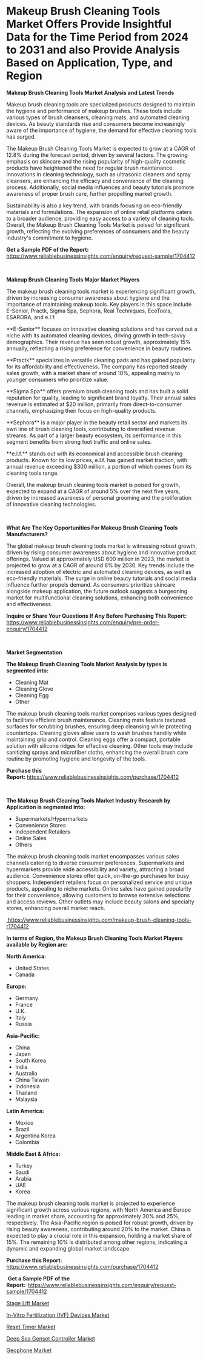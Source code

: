 <p><h1>Makeup Brush Cleaning Tools Market Offers Provide Insightful Data for the Time Period from 2024 to 2031 and also Provide Analysis Based on Application, Type, and Region</h1></p><p><strong>Makeup Brush Cleaning Tools Market Analysis and Latest Trends</strong></p>
<p><p>Makeup brush cleaning tools are specialized products designed to maintain the hygiene and performance of makeup brushes. These tools include various types of brush cleansers, cleaning mats, and automated cleaning devices. As beauty standards rise and consumers become increasingly aware of the importance of hygiene, the demand for effective cleaning tools has surged.</p><p>The Makeup Brush Cleaning Tools Market is expected to grow at a CAGR of 12.8% during the forecast period, driven by several factors. The growing emphasis on skincare and the rising popularity of high-quality cosmetic products have heightened the need for regular brush maintenance. Innovations in cleaning technology, such as ultrasonic cleaners and spray cleansers, are enhancing the efficacy and convenience of the cleaning process. Additionally, social media influences and beauty tutorials promote awareness of proper brush care, further propelling market growth. </p><p>Sustainability is also a key trend, with brands focusing on eco-friendly materials and formulations. The expansion of online retail platforms caters to a broader audience, providing easy access to a variety of cleaning tools. Overall, the Makeup Brush Cleaning Tools Market is poised for significant growth, reflecting the evolving preferences of consumers and the beauty industry's commitment to hygiene.</p></p>
<p><strong>Get a Sample PDF of the Report:&nbsp;</strong> <a href="https://www.reliablebusinessinsights.com/enquiry/request-sample/1704412?utm_campaign=57&utm_medium=2&utm_source=Github&utm_content=ia&utm_term=21102024&utm_id=makeup-brush-cleaning-tools">https://www.reliablebusinessinsights.com/enquiry/request-sample/1704412</a></p>
<p>&nbsp;</p>
<p><strong>Makeup Brush Cleaning Tools Major Market Players</strong></p>
<p><p>The makeup brush cleaning tools market is experiencing significant growth, driven by increasing consumer awareness about hygiene and the importance of maintaining makeup tools. Key players in this space include E-Senior, Practk, Sigma Spa, Sephora, Real Techniques, EcoTools, ESARORA, and e.l.f.</p><p>**E-Senior** focuses on innovative cleaning solutions and has carved out a niche with its automated cleaning devices, driving growth in tech-savvy demographics. Their revenue has seen robust growth, approximately 15% annually, reflecting a rising preference for convenience in beauty routines.</p><p>**Practk** specializes in versatile cleaning pads and has gained popularity for its affordability and effectiveness. The company has reported steady sales growth, with a market share of around 10%, appealing mainly to younger consumers who prioritize value.</p><p>**Sigma Spa** offers premium brush cleaning tools and has built a solid reputation for quality, leading to significant brand loyalty. Their annual sales revenue is estimated at $20 million, primarily from direct-to-consumer channels, emphasizing their focus on high-quality products.</p><p>**Sephora** is a major player in the beauty retail sector and markets its own line of brush cleaning tools, contributing to diversified revenue streams. As part of a larger beauty ecosystem, its performance in this segment benefits from strong foot traffic and online sales.</p><p>**e.l.f.** stands out with its economical and accessible brush cleaning products. Known for its low prices, e.l.f. has gained market traction, with annual revenue exceeding $300 million, a portion of which comes from its cleaning tools range.</p><p>Overall, the makeup brush cleaning tools market is poised for growth, expected to expand at a CAGR of around 5% over the next five years, driven by increased awareness of personal grooming and the proliferation of innovative cleaning technologies.</p></p>
<p>&nbsp;</p>
<p><strong>What Are The Key Opportunities For Makeup Brush Cleaning Tools Manufacturers?</strong></p>
<p><p>The global makeup brush cleaning tools market is witnessing robust growth, driven by rising consumer awareness about hygiene and innovative product offerings. Valued at approximately USD 600 million in 2023, the market is projected to grow at a CAGR of around 8% by 2030. Key trends include the increased adoption of electric and automated cleaning devices, as well as eco-friendly materials. The surge in online beauty tutorials and social media influence further propels demand. As consumers prioritize skincare alongside makeup application, the future outlook suggests a burgeoning market for multifunctional cleaning solutions, enhancing both convenience and effectiveness.</p></p>
<p><strong>Inquire or Share Your Questions If Any Before Purchasing This Report:</strong> <a href="https://www.reliablebusinessinsights.com/enquiry/pre-order-enquiry/1704412?utm_campaign=57&utm_medium=2&utm_source=Github&utm_content=ia&utm_term=21102024&utm_id=makeup-brush-cleaning-tools">https://www.reliablebusinessinsights.com/enquiry/pre-order-enquiry/1704412</a></p>
<p>&nbsp;</p>
<p><strong>Market Segmentation</strong></p>
<p><strong>The Makeup Brush Cleaning Tools Market Analysis by types is segmented into:</strong></p>
<p><ul><li>Cleaning Mat</li><li>Cleaning Glove</li><li>Cleaning Egg</li><li>Other</li></ul></p>
<p><p>The makeup brush cleaning tools market comprises various types designed to facilitate efficient brush maintenance. Cleaning mats feature textured surfaces for scrubbing brushes, ensuring deep cleansing while protecting countertops. Cleaning gloves allow users to wash brushes handily while maintaining grip and control. Cleaning eggs offer a compact, portable solution with silicone ridges for effective cleaning. Other tools may include sanitizing sprays and microfiber cloths, enhancing the overall brush care routine by promoting hygiene and longevity of the tools.</p></p>
<p><strong>Purchase this Report:&nbsp;</strong><a href="https://www.reliablebusinessinsights.com/purchase/1704412?utm_campaign=57&utm_medium=2&utm_source=Github&utm_content=ia&utm_term=21102024&utm_id=makeup-brush-cleaning-tools">https://www.reliablebusinessinsights.com/purchase/1704412</a></p>
<p>&nbsp;</p>
<p><strong>The Makeup Brush Cleaning Tools Market Industry Research by Application is segmented into:</strong></p>
<p><ul><li>Supermarkets/Hypermarkets</li><li>Convenience Stores</li><li>Independent Retailers</li><li>Online Sales</li><li>Others</li></ul></p>
<p><p>The makeup brush cleaning tools market encompasses various sales channels catering to diverse consumer preferences. Supermarkets and hypermarkets provide wide accessibility and variety, attracting a broad audience. Convenience stores offer quick, on-the-go purchases for busy shoppers. Independent retailers focus on personalized service and unique products, appealing to niche markets. Online sales have gained popularity for their convenience, allowing customers to browse extensive selections and access reviews. Other outlets may include beauty salons and specialty stores, enhancing overall market reach.</p></p>
<p><a href="https://www.reliablebusinessinsights.com/makeup-brush-cleaning-tools-r1704412?utm_campaign=57&utm_medium=2&utm_source=Github&utm_content=ia&utm_term=21102024&utm_id=makeup-brush-cleaning-tools">&nbsp;https://www.reliablebusinessinsights.com/makeup-brush-cleaning-tools-r1704412</a></p>
<p><strong>In terms of Region, the Makeup Brush Cleaning Tools Market Players available by Region are:</strong></p>
<p>
    <p> <strong> North America: </strong>
        <ul>
            <li>United States</li>
            <li>Canada</li>
        </ul>
        </p> 
    <p> <strong> Europe: </strong>
        <ul>
            <li>Germany</li>
            <li>France</li>
            <li>U.K.</li>
            <li>Italy</li>
            <li>Russia</li>
        </ul>
        </p> 
    <p> <strong> Asia-Pacific: </strong>
        <ul>
            <li>China</li>
            <li>Japan</li>
            <li>South Korea</li>
            <li>India</li>
            <li>Australia</li>
            <li>China Taiwan</li>
            <li>Indonesia</li>
            <li>Thailand</li>
            <li>Malaysia</li>
        </ul>
        </p> 
    <p> <strong> Latin America: </strong>
        <ul>
            <li>Mexico</li>
            <li>Brazil</li>
            <li>Argentina Korea</li>
            <li>Colombia</li>
        </ul>
        </p> 
    <p> <strong> Middle East & Africa: </strong>
        <ul>
            <li>Turkey</li>
            <li>Saudi</li>
            <li>Arabia</li>
            <li>UAE</li>
            <li>Korea</li>
        </ul>
    </p>
    </p>
<p><p>The makeup brush cleaning tools market is projected to experience significant growth across various regions, with North America and Europe leading in market share, accounting for approximately 30% and 25%, respectively. The Asia-Pacific region is poised for robust growth, driven by rising beauty awareness, contributing around 20% to the market. China is expected to play a crucial role in this expansion, holding a market share of 15%. The remaining 10% is distributed among other regions, indicating a dynamic and expanding global market landscape.</p></p>
<p><strong>Purchase this Report: </strong><a href="https://www.reliablebusinessinsights.com/purchase/1704412?utm_campaign=57&utm_medium=2&utm_source=Github&utm_content=ia&utm_term=21102024&utm_id=makeup-brush-cleaning-tools">https://www.reliablebusinessinsights.com/purchase/1704412</a></p>
<p>&nbsp;<strong>Get a Sample PDF of the Report:&nbsp;&nbsp;</strong><a href="https://www.reliablebusinessinsights.com/enquiry/request-sample/1704412?utm_campaign=57&utm_medium=2&utm_source=Github&utm_content=ia&utm_term=21102024&utm_id=makeup-brush-cleaning-tools">https://www.reliablebusinessinsights.com/enquiry/request-sample/1704412</a></p>
<p><strong></strong></p>
<p><p><a href="https://issuu.com/reportprime-2/docs/stage-lift-market-size-2030.pptx_2da840dbc1c695?utm_campaign=57&utm_medium=2&utm_source=Github&utm_content=ia&utm_term=21102024&utm_id=makeup-brush-cleaning-tools">Stage Lift Market</a></p><p><a href="https://github.com/tenoreduwagley4rt/Market-Research-Report-List-1/blob/main/in-vitro-fertilization-ivf-devices-market.md?utm_campaign=57&utm_medium=2&utm_source=Github&utm_content=ia&utm_term=21102024&utm_id=makeup-brush-cleaning-tools">In-Vitro Fertilization (IVF) Devices Market</a></p><p><a href="https://www.linkedin.com/pulse/reset-timer-market-matrix-applications-types-cagr-growth-pc2af?utm_campaign=57&utm_medium=2&utm_source=Github&utm_content=ia&utm_term=21102024&utm_id=makeup-brush-cleaning-tools">Reset Timer Market</a></p><p><a href="https://issuu.com/reportprime-2/docs/deep-sea-genset-controller-market-s_76424d16b71426?utm_campaign=57&utm_medium=2&utm_source=Github&utm_content=ia&utm_term=21102024&utm_id=makeup-brush-cleaning-tools">Deep Sea Genset Controller Market</a></p><p><a href="https://www.linkedin.com/pulse/geophone-market-growth-outlook-from-2024-2031-projecting-i4nnf?utm_campaign=57&utm_medium=2&utm_source=Github&utm_content=ia&utm_term=21102024&utm_id=makeup-brush-cleaning-tools">Geophone Market</a></p></p>